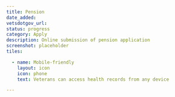 ```yaml
---
title: Pension
date_added:
vetsdotgov_url:
status: progress
category: Apply
description: Online submission of pension application
screenshot: placeholder
tiles:

  - name: Mobile-friendly
    layout: icon
    icon: phone
    text: Veterans can access health records from any device

---
```


